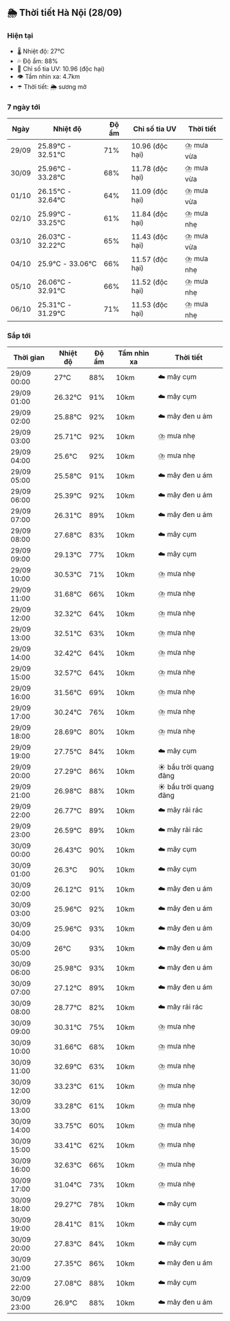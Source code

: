 ## 🌦️ Thời tiết Hà Nội (28/09)

### Hiện tại

- 🌡️ Nhiệt độ: 27℃
- 💦 Độ ẩm: 88%
- 🌟 Chỉ số tia UV: 10.96 (độc hại)
- 👁️ Tầm nhìn xa: 4.7km
- ☂️ Thời tiết: 🌦️ sương mờ

### 7 ngày tới

| Ngày | Nhiệt độ | Độ ẩm | Chỉ số tia UV | Thời tiết |
| --- | --- | --- | --- | --- |
| 29/09 | 25.89℃ - 32.51℃ | 71% | 10.96 (độc hại) | ⛈️ mưa vừa |
| 30/09 | 25.96℃ - 33.28℃ | 68% | 11.78 (độc hại) | ⛈️ mưa vừa |
| 01/10 | 26.15℃ - 32.64℃ | 64% | 11.09 (độc hại) | ⛈️ mưa vừa |
| 02/10 | 25.99℃ - 33.25℃ | 61% | 11.84 (độc hại) | ⛈️ mưa nhẹ |
| 03/10 | 26.03℃ - 32.22℃ | 65% | 11.43 (độc hại) | ⛈️ mưa vừa |
| 04/10 | 25.9℃ - 33.06℃ | 66% | 11.57 (độc hại) | ⛈️ mưa nhẹ |
| 05/10 | 26.06℃ - 32.91℃ | 66% | 11.52 (độc hại) | ⛈️ mưa nhẹ |
| 06/10 | 25.31℃ - 31.29℃ | 71% | 11.53 (độc hại) | ⛈️ mưa nhẹ |

### Sắp tới

| Thời gian | Nhiệt độ | Độ ẩm | Tầm nhìn xa | Thời tiết |
| --- | --- | --- | --- | --- |
| 29/09 00:00 | 27℃ | 88% | 10km | ☁️ mây cụm |
| 29/09 01:00 | 26.32℃ | 91% | 10km | ☁️ mây cụm |
| 29/09 02:00 | 25.88℃ | 92% | 10km | ☁️ mây đen u ám |
| 29/09 03:00 | 25.71℃ | 92% | 10km | ⛈️ mưa nhẹ |
| 29/09 04:00 | 25.6℃ | 92% | 10km | ⛈️ mưa nhẹ |
| 29/09 05:00 | 25.58℃ | 91% | 10km | ☁️ mây đen u ám |
| 29/09 06:00 | 25.39℃ | 92% | 10km | ☁️ mây đen u ám |
| 29/09 07:00 | 26.31℃ | 89% | 10km | ☁️ mây đen u ám |
| 29/09 08:00 | 27.68℃ | 83% | 10km | ☁️ mây cụm |
| 29/09 09:00 | 29.13℃ | 77% | 10km | ☁️ mây cụm |
| 29/09 10:00 | 30.53℃ | 71% | 10km | ⛈️ mưa nhẹ |
| 29/09 11:00 | 31.68℃ | 66% | 10km | ⛈️ mưa nhẹ |
| 29/09 12:00 | 32.32℃ | 64% | 10km | ⛈️ mưa nhẹ |
| 29/09 13:00 | 32.51℃ | 63% | 10km | ⛈️ mưa nhẹ |
| 29/09 14:00 | 32.42℃ | 64% | 10km | ⛈️ mưa nhẹ |
| 29/09 15:00 | 32.57℃ | 64% | 10km | ⛈️ mưa nhẹ |
| 29/09 16:00 | 31.56℃ | 69% | 10km | ⛈️ mưa nhẹ |
| 29/09 17:00 | 30.24℃ | 76% | 10km | ⛈️ mưa nhẹ |
| 29/09 18:00 | 28.69℃ | 80% | 10km | ⛈️ mưa nhẹ |
| 29/09 19:00 | 27.75℃ | 84% | 10km | ☁️ mây cụm |
| 29/09 20:00 | 27.29℃ | 86% | 10km | ☀️ bầu trời quang đãng |
| 29/09 21:00 | 26.98℃ | 88% | 10km | ☀️ bầu trời quang đãng |
| 29/09 22:00 | 26.77℃ | 89% | 10km | ☁️ mây rải rác |
| 29/09 23:00 | 26.59℃ | 89% | 10km | ☁️ mây rải rác |
| 30/09 00:00 | 26.43℃ | 90% | 10km | ☁️ mây cụm |
| 30/09 01:00 | 26.3℃ | 90% | 10km | ☁️ mây cụm |
| 30/09 02:00 | 26.12℃ | 91% | 10km | ☁️ mây đen u ám |
| 30/09 03:00 | 25.96℃ | 92% | 10km | ☁️ mây đen u ám |
| 30/09 04:00 | 25.96℃ | 93% | 10km | ☁️ mây đen u ám |
| 30/09 05:00 | 26℃ | 93% | 10km | ☁️ mây đen u ám |
| 30/09 06:00 | 25.98℃ | 93% | 10km | ☁️ mây đen u ám |
| 30/09 07:00 | 27.12℃ | 89% | 10km | ☁️ mây đen u ám |
| 30/09 08:00 | 28.77℃ | 82% | 10km | ☁️ mây rải rác |
| 30/09 09:00 | 30.31℃ | 75% | 10km | ⛈️ mưa nhẹ |
| 30/09 10:00 | 31.66℃ | 68% | 10km | ⛈️ mưa nhẹ |
| 30/09 11:00 | 32.69℃ | 63% | 10km | ⛈️ mưa nhẹ |
| 30/09 12:00 | 33.23℃ | 61% | 10km | ⛈️ mưa nhẹ |
| 30/09 13:00 | 33.28℃ | 61% | 10km | ⛈️ mưa nhẹ |
| 30/09 14:00 | 33.75℃ | 60% | 10km | ⛈️ mưa nhẹ |
| 30/09 15:00 | 33.41℃ | 62% | 10km | ⛈️ mưa nhẹ |
| 30/09 16:00 | 32.63℃ | 66% | 10km | ⛈️ mưa nhẹ |
| 30/09 17:00 | 31.04℃ | 73% | 10km | ⛈️ mưa nhẹ |
| 30/09 18:00 | 29.27℃ | 78% | 10km | ☁️ mây cụm |
| 30/09 19:00 | 28.41℃ | 81% | 10km | ☁️ mây cụm |
| 30/09 20:00 | 27.83℃ | 84% | 10km | ☁️ mây cụm |
| 30/09 21:00 | 27.35℃ | 86% | 10km | ☁️ mây đen u ám |
| 30/09 22:00 | 27.08℃ | 88% | 10km | ☁️ mây cụm |
| 30/09 23:00 | 26.9℃ | 88% | 10km | ☁️ mây đen u ám |
